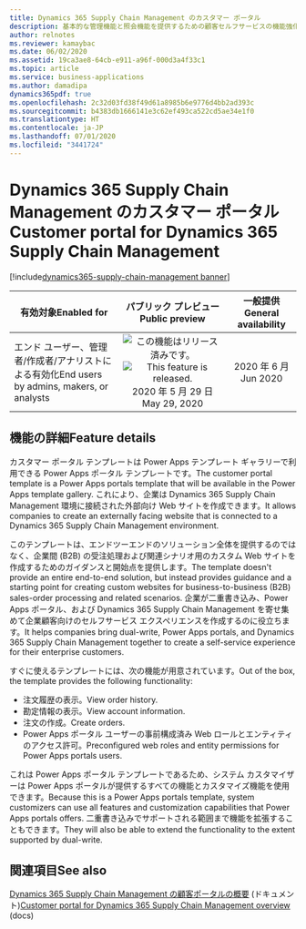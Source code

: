 ```yaml
---
title: Dynamics 365 Supply Chain Management のカスタマー ポータル
description: 基本的な管理機能と照会機能を提供するための顧客セルフサービスの機能強化。
author: relnotes
ms.reviewer: kamaybac
ms.date: 06/02/2020
ms.assetid: 19ca3ae8-64cb-e911-a96f-000d3a4f33c1
ms.topic: article
ms.service: business-applications
ms.author: damadipa
dynamics365pdf: true
ms.openlocfilehash: 2c32d03fd38f49d61a8985b6e9776d4bb2ad393c
ms.sourcegitcommit: b4383db1666141e3c62ef493ca522cd5ae34e1f0
ms.translationtype: HT
ms.contentlocale: ja-JP
ms.lasthandoff: 07/01/2020
ms.locfileid: "3441724"
---
```

# <a name="customer-portal-for-dynamics-365-supply-chain-management"></a><span data-ttu-id="cd2d3-103">Dynamics 365 Supply Chain Management のカスタマー ポータル</span><span class="sxs-lookup"><span data-stu-id="cd2d3-103">Customer portal for Dynamics 365 Supply Chain Management</span></span>
[!include[dynamics365-supply-chain-management banner](../includes/dynamics365-supply-chain-management.md)]

| <span data-ttu-id="cd2d3-104">有効対象</span><span class="sxs-lookup"><span data-stu-id="cd2d3-104">Enabled for</span></span>    |  <span data-ttu-id="cd2d3-105">パブリック プレビュー</span><span class="sxs-lookup"><span data-stu-id="cd2d3-105">Public preview</span></span> | <span data-ttu-id="cd2d3-106">一般提供</span><span class="sxs-lookup"><span data-stu-id="cd2d3-106">General availability</span></span> | 
| ---------- | :----------: |:----------: |
|<span data-ttu-id="cd2d3-107">エンド ユーザー、管理者/作成者/アナリストによる有効化</span><span class="sxs-lookup"><span data-stu-id="cd2d3-107">End users by admins, makers, or analysts</span></span>|<span data-ttu-id="cd2d3-108">![この機能はリリース済みです。](/dynamics365-release-plan/media/green-checkmark.png "この機能はリリース済みです。")</span><span class="sxs-lookup"><span data-stu-id="cd2d3-108">![This feature is released.](/dynamics365-release-plan/media/green-checkmark.png "This feature is released.")</span></span> <span data-ttu-id="cd2d3-109">2020 年 5 月 29 日</span><span class="sxs-lookup"><span data-stu-id="cd2d3-109">May 29, 2020</span></span>| <span data-ttu-id="cd2d3-110">2020 年 6 月</span><span class="sxs-lookup"><span data-stu-id="cd2d3-110">Jun 2020</span></span>|






## <a name="feature-details"></a><span data-ttu-id="cd2d3-111">機能の詳細</span><span class="sxs-lookup"><span data-stu-id="cd2d3-111">Feature details</span></span>
<!--feature detail start -->
<span data-ttu-id="cd2d3-112">カスタマー ポータル テンプレートは Power Apps テンプレート ギャラリーで利用できる Power Apps ポータル テンプレートです。</span><span class="sxs-lookup"><span data-stu-id="cd2d3-112">The customer portal template is a Power Apps portals template that will be available in the Power Apps template gallery.</span></span> <span data-ttu-id="cd2d3-113">これにより、企業は Dynamics 365 Supply Chain Management 環境に接続された外部向け Web サイトを作成できます。</span><span class="sxs-lookup"><span data-stu-id="cd2d3-113">It allows companies to create an externally facing website that is connected to a Dynamics 365 Supply Chain Management environment.</span></span>

<span data-ttu-id="cd2d3-114">このテンプレートは、エンドツーエンドのソリューション全体を提供するのではなく、企業間 (B2B) の受注処理および関連シナリオ用のカスタム Web サイトを作成するためのガイダンスと開始点を提供します。</span><span class="sxs-lookup"><span data-stu-id="cd2d3-114">The template doesn't provide an entire end-to-end solution, but instead provides guidance and a starting point for creating custom websites for business-to-business (B2B) sales-order processing and related scenarios.</span></span> <span data-ttu-id="cd2d3-115">企業が二重書き込み、Power Apps ポータル、および Dynamics 365 Supply Chain Management を寄せ集めて企業顧客向けのセルフサービス エクスペリエンスを作成するのに役立ちます。</span><span class="sxs-lookup"><span data-stu-id="cd2d3-115">It helps companies bring dual-write, Power Apps portals, and Dynamics 365 Supply Chain Management together to create a self-service experience for their enterprise customers.</span></span>

<span data-ttu-id="cd2d3-116">すぐに使えるテンプレートには、次の機能が用意されています。</span><span class="sxs-lookup"><span data-stu-id="cd2d3-116">Out of the box, the template provides the following functionality:</span></span>

- <span data-ttu-id="cd2d3-117">注文履歴の表示。</span><span class="sxs-lookup"><span data-stu-id="cd2d3-117">View order history.</span></span>
- <span data-ttu-id="cd2d3-118">勘定情報の表示。</span><span class="sxs-lookup"><span data-stu-id="cd2d3-118">View account information.</span></span>
- <span data-ttu-id="cd2d3-119">注文の作成。</span><span class="sxs-lookup"><span data-stu-id="cd2d3-119">Create orders.</span></span>
- <span data-ttu-id="cd2d3-120">Power Apps ポータル ユーザーの事前構成済み Web ロールとエンティティのアクセス許可。</span><span class="sxs-lookup"><span data-stu-id="cd2d3-120">Preconfigured web roles and entity permissions for Power Apps portals users.</span></span>

<span data-ttu-id="cd2d3-121">これは Power Apps ポータル テンプレートであるため、システム カスタマイザーは Power Apps ポータルが提供するすべての機能とカスタマイズ機能を使用できます。</span><span class="sxs-lookup"><span data-stu-id="cd2d3-121">Because this is a Power Apps portals template, system customizers can use all features and customization capabilities that Power Apps portals offers.</span></span> <span data-ttu-id="cd2d3-122">二重書き込みでサポートされる範囲まで機能を拡張することもできます。</span><span class="sxs-lookup"><span data-stu-id="cd2d3-122">They will also be able to extend the functionality to the extent supported by dual-write.</span></span>
<!--feature detail end -->










## <a name="see-also"></a><span data-ttu-id="cd2d3-123">関連項目</span><span class="sxs-lookup"><span data-stu-id="cd2d3-123">See also</span></span>

<!--docs start-->
<span data-ttu-id="cd2d3-124">[Dynamics 365 Supply Chain Management の顧客ポータルの概要](https://docs.microsoft.com/dynamics365/supply-chain/sales-marketing/customer-portal-overview) (ドキュメント)</span><span class="sxs-lookup"><span data-stu-id="cd2d3-124">[Customer portal for Dynamics 365 Supply Chain Management overview](https://docs.microsoft.com/dynamics365/supply-chain/sales-marketing/customer-portal-overview) (docs)</span></span>
<!--docs end-->
